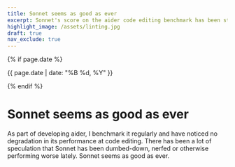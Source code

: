 ```yaml
---
title: Sonnet seems as good as ever
excerpt: Sonnet's score on the aider code editing benchmark has been stable since it launched.
highlight_image: /assets/linting.jpg
draft: true
nav_exclude: true
---
```

{% if page.date %}
<p class="post-date">{{ page.date | date: "%B %d, %Y" }}</p>
{% endif %}

# Sonnet seems as good as ever

As part of developing aider, I benchmark it regularly and have noticed
no degradation in its performance at code editing.
There has been a lot of speculation that Sonnet has been
dumbed-down, nerfed or otherwise performing worse lately.
Sonnet seems as good as ever.


